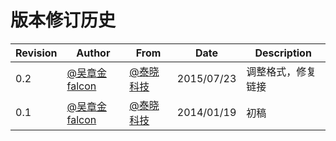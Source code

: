 # 版本修订历史

|Revision |  Author          | From               |  Date      |  Description        |
|---------|------------------|--------------------|------------|---------------------|
|   0.2   |[@吴章金falcon][1]|[@泰晓科技][2]      | 2015/07/23 |  调整格式，修复链接 |
|   0.1   |[@吴章金falcon][1]|[@泰晓科技][2]      | 2014/01/19 |  初稿               |

[1]: http://weibo.com/wuzhangjin
[2]: http://weibo.com/tinylaborg
